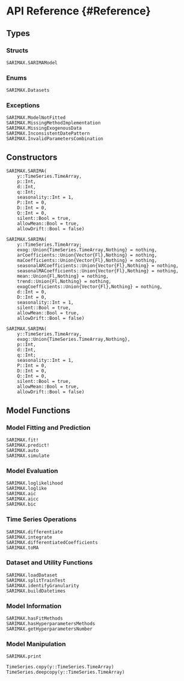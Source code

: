 # API Reference {#Reference}

## Types

### Structs

```@docs
SARIMAX.SARIMAModel
```

### Enums

```@docs
SARIMAX.Datasets
```

### Exceptions

```@docs
SARIMAX.ModelNotFitted
SARIMAX.MissingMethodImplementation
SARIMAX.MissingExogenousData
SARIMAX.InconsistentDatePattern
SARIMAX.InvalidParametersCombination
```

## Constructors

```@docs
SARIMAX.SARIMA(
    y::TimeSeries.TimeArray,
    p::Int,
    d::Int,
    q::Int;
    seasonality::Int = 1,
    P::Int = 0,
    D::Int = 0,
    Q::Int = 0,
    silent::Bool = true,
    allowMean::Bool = true,
    allowDrift::Bool = false)
```

```@docs
SARIMAX.SARIMA(
    y::TimeSeries.TimeArray;
    exog::Union{TimeSeries.TimeArray,Nothing} = nothing,
    arCoefficients::Union{Vector{Fl},Nothing} = nothing,
    maCoefficients::Union{Vector{Fl},Nothing} = nothing,
    seasonalARCoefficients::Union{Vector{Fl},Nothing} = nothing,
    seasonalMACoefficients::Union{Vector{Fl},Nothing} = nothing,
    mean::Union{Fl,Nothing} = nothing,
    trend::Union{Fl,Nothing} = nothing,
    exogCoefficients::Union{Vector{Fl},Nothing} = nothing,
    d::Int = 0,
    D::Int = 0,
    seasonality::Int = 1,
    silent::Bool = true,
    allowMean::Bool = true,
    allowDrift::Bool = false)
```

```@docs
SARIMAX.SARIMA(
    y::TimeSeries.TimeArray,
    exog::Union{TimeSeries.TimeArray,Nothing},
    p::Int,
    d::Int,
    q::Int;
    seasonality::Int = 1,
    P::Int = 0,
    D::Int = 0,
    Q::Int = 0,
    silent::Bool = true,
    allowMean::Bool = true,
    allowDrift::Bool = false)
```

## Model Functions

### Model Fitting and Prediction

```@docs
SARIMAX.fit!
SARIMAX.predict!
SARIMAX.auto
SARIMAX.simulate
```

### Model Evaluation

```@docs
SARIMAX.loglikelihood
SARIMAX.loglike
SARIMAX.aic
SARIMAX.aicc
SARIMAX.bic
```

### Time Series Operations

```@docs
SARIMAX.differentiate
SARIMAX.integrate
SARIMAX.differentiatedCoefficients
SARIMAX.toMA
```

### Dataset and Utility Functions

```@docs
SARIMAX.loadDataset
SARIMAX.splitTrainTest
SARIMAX.identifyGranularity
SARIMAX.buildDatetimes
```

### Model Information

```@docs
SARIMAX.hasFitMethods
SARIMAX.hasHyperparametersMethods
SARIMAX.getHyperparametersNumber
```

### Model Manipulation

```@docs
SARIMAX.print
```

```@docs
TimeSeries.copy(y::TimeSeries.TimeArray)
TimeSeries.deepcopy(y::TimeSeries.TimeArray)
```
